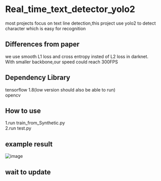# Real_time_text_detector_yolo2
most projects focus on text line detection,this project use yolo2 to detect character which is easy for recognition

## Differences from paper
we use smooth L1 loss  and cross entropy insted of L2 loss in darknet.<br>
With smaller backbone,our speed could reach 300FPS
## Dependency Library
tensorflow 1.8(low version should also be able to run)<br>
opencv<br>
## How to use
1.run train_from_Synthetic.py<br>
2.run test.py

## example result
 ![image](https://github.com/wushilian/Real_time_text_detector_yolo2/raw/master/result/result.jpg)
 
## wait to update
